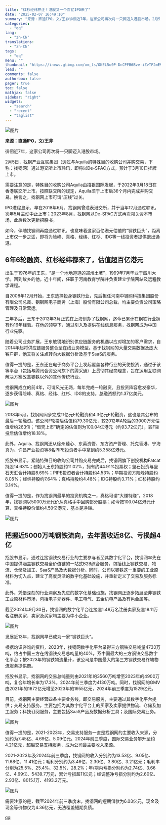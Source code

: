 ```yaml
---
title: "红杉经纬押注！港股又一个百亿IPO来了"
date: "2025-02-07 16:49:10"
summary: "来源：直通IPO，文/王非徘徊近7年，这家公司再次将一只脚迈入港股市场。2月5日，找钢产业互联集团（..."
categories:
  - "qq"
lang:
  - "zh-CN"
translations:
  - "zh-CN"
tags:
  - "qq"
menu: ""
thumbnail: "https://inews.gtimg.com/om_ls/OKEL5o0P-DnCPFB6Bve-iZvTP2mE9W_m9NjrrIVZMU4uEAA_640360/0"
lead: ""
comments: false
authorbox: false
pager: true
toc: false
mathjax: false
sidebar: "right"
widgets:
  - "search"
  - "recent"
  - "taglist"
---
```


![图片](https://inews.gtimg.com/news_bt/OktaZttzow21Lwi6JfI8rtfY2hwn95-IFSvN-zgEdueVQAA/641)

**来源：直通IPO，文/王非**

徘徊近7年，这家公司再次将一只脚迈入港股市场。

2月5日，找钢产业互联集团（透过与Aquila的特殊目的收购公司并购交易，下称：找钢网）通过港交所上市聆讯，即将以De-SPAC方式，预计于3月10日挂牌上市。

需要注意的是，特殊目的收购公司Aquila由招银国际发起，于2022年3月18日在香港联交所上市。按照联交所的规定，Aquila须于上市后36个月内完成并购交易。换言之，找钢网上市可谓“压线”过关。

IPO进程显示，早在2018年6月，找钢网曾递表港交所，并于当年12月通过聆讯，次年5月主动中止上市；2023年8月，找钢网以De-SPAC方式再次闯关资本市场，此后数次更新招股书。

如今，伴随找钢网再度通过聆讯，也意味着这家百亿港元估值的“钢铁巨头”，距离上市仅一步之遥，即将为险峰、真格、经纬、红杉、IDG等一线投资者提供退出通道。

6年6轮融资、红杉经纬都来了，估值超百亿港元
----------------------

出生于1976年的王东，“是一个地地道道的郑州土著”，1999年7月毕业于四川大学。回到故乡的他，近十年间，任职于河南教育学院并负责建立学院网站及远程教学课程。

自2008年12月开始，王东选择投身钢铁行业，先后担任河南中钢网科技集团股份有限公司总裁、钢钢网电子商务（上海）股份有限公司总裁，均主要负责公司策略管理及日常营运。

三年多后，王东于2012年3月正式在上海创办了找钢网，迄今已累计在钢铁行业拥有约16年经验。在他的领导下，通过引入及提供在线信息服务，找钢网成为中国行业先驱。

随着公司业务扩展，王东敏锐地识别供应链服务的机遇以应对增加的客户需求，自2014年起将供应链服务整合至在线业务模型。基于找钢网的大量交易数据及庞大客户群，他又将关注点转向大数据分析及基于SaaS的服务。

值得一提的是，王东还在电子商务平台上发起覆盖各种行业的天使投资，通过于该等平台（包括与腾讯合资公司旗下的腾采通）上贯彻其经商理念，旨在运用互联网解决方案改革钢铁以外的其他传统行业。

找钢网成立的前4年，可谓风光无两，每年完成一轮融资，且投资阵容愈发豪华，逐步获得险峰、真格、经纬、红杉、IDG的支持，总融资额约1.37亿美元。

![图片](https://inews.gtimg.com/news_bt/OWzh4_LC80VtETuXN7_LuuwMBpYALScPmUwbxSXFTeJb8AA/641)

2018年5月，找钢网同步完成11亿元E轮融资和4.3亿元F轮融资，这也是其公布的最后一轮融资。该公司F轮投后估值约79.30亿元，较2012年A轮后的3000万元估值增约263倍；“借壳上市”确定的估值则为100.04亿港元（约93.72亿元），较F轮投后估值增约18.18%。

此外，Aquila、找钢网还从徐州臻心、东英资管、东方资产管理、托克香港、宁海真为、许昌产业投资等8名PIPE投资者手中拿到约5.358亿港元。

招股书显示，紧随特殊目的收购公司并购交易完成后，找钢网旗下创投机构Fatcat持股14.63%；创始人王东持股约11.02%，拥有约44.91%投票权；坚石投资与坚石天汇合计持股8.69%；PIPE投资者合计持股约4.53%；早期投资方险峰持股约8.05%；经纬持股约7.64%；真格持股约4.48%；IDG持股约3.71%；红杉持股约3.14%。

值得一提的是，作为找钢网最早的投资机构之一，真格可谓“大赚特赚”。2018年，找钢网以5000万元代价从真格手中回购部分股票；如今按100.04亿港元计算，真格持股价值约4.50亿港元，基本是净赚。

![图片](https://inews.gtimg.com/news_bt/OYdYMpofU8qDqkQjqBP0mzYUnjUpLLo2NoKH-WHzoaGJYAA/641)

把握近5000万吨钢铁流向，去年营收近8亿、亏损超4亿
---------------------------

招股书显示，通过连接钢铁交易行业的主要参与者至其数字化平台，找钢网率先在中国提供涵盖钢铁交易全价值链的一站式B2B综合服务，包括线上钢铁交易、物流、仓储及加工、SaaS产品及大数据分析。同时，公司以钢铁这一重要的工业原材料为切入点，建立了高度灵活的数字化基础设施，并重新定义了交易及服务标准。

此外，凭借深刻的行业洞察及先进的数字化基础设施，找钢网正逐步拓展至非钢铁工业原材料市场，包括电子元器件、电工电气、五金机电产品及有色金属等。

截至2024年9月30日，找钢网的数字化平台连接逾1.48万名注册卖家及逾18.11万名注册买家，卖家及买家均主要为中小企业。

![图片](https://inews.gtimg.com/news_bt/O4C9bpvkffgz-kLiaaclpbFQGvvqKa9vw8cM-SSfzyL0YAA/641)

发展近13年，找钢网早已成为一家“钢铁巨头”。

根据灼识咨询的资料，2023年，找钢网数字化平台录得三方钢铁交易吨量4730万吨，约占中国三方在线钢铁交易总吨量的40%，系中国最大的三方钢铁交易数字化平台；按2023年的钢铁物流量计，该公司是中国最大的第三方钢铁交易终端物流服务提供商。

招股书显示，找钢网的交易总吨量则由2021年的3560万吨增至2023年的4900万吨，复合年增长率为17.3%，2024年前三季度为4130万吨。同时，找钢网的GMV由2021年的1872亿元增至2023年的1955亿元，2024年前三季度为1529亿元。

目前，找钢网主要经营四条主要业务线，即交易服务，主要通过其数字化平台提供；交易支持服务，主要包括为其数字化平台上的买家及卖家提供物流、仓储及加工服务；科技订阅服务，主要包括SaaS产品及数据分析工具；及国际交易业务。

![图片](https://inews.gtimg.com/news_bt/OWuFZAjctNI0dMd9fbGIZjUTA3dg2IKb7P-zMNt9Tn6cEAA/641)

值得一提的是，2021-2023年，交易支持服务一直是找钢网的主要收入来源，分别约为7.45亿、4.69亿、5.09亿元。2024年前三季度，国际交易业务攀升至约4.21亿元，超越交易支持服务，成为公司最主要收入来源。

2021-2023年及2024年前三季度，找钢网的收入分别约为13.53亿、9.05亿、11.68亿、11.41亿元；毛利分别约为3.46亿、2.30亿、3.80亿、3.21亿元；毛利率分别为25.5%、25.4%、32.5%、28.2%；年/期内亏损分别约为2.74亿、3.66亿、4.69亿、5439.7万元，累计亏损超11亿元；经调整净亏损分别约为2.60亿、2.93亿、8015.1万、4193.2万元。

![图片](https://inews.gtimg.com/news_bt/OmI_Y8lIfq8-Chjuc-yphzbE9vxuqGzJJP5BhJO_FF3fkAA/641)

需要注意的是，截至2024年前三季度末，找钢网的短期借款为6.03亿元，现金及现金等价物仅为4.36亿元，无法覆盖短期负债。

[qq](https://new.qq.com/rain/a/20250207A06A3000)
